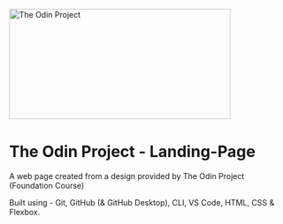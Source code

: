 <img src="https://www.theodinproject.com/assets/og-logo-022832d4cefeec1d5266237be260192f5980f9bcbf1c9ca151b358f0ce1fd2df.png" title="The Odin Project" alt="The Odin Project" width="400" height="200"/>&nbsp;

# The Odin Project - Landing-Page

A web page created from a design provided by The Odin Project (Foundation Course)

Built using - Git, GitHub (& GitHub Desktop), CLI, VS Code, HTML, CSS & Flexbox.
